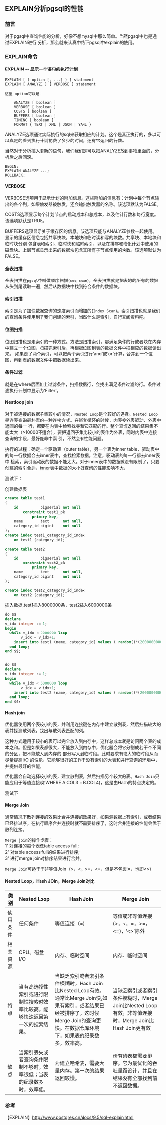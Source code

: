 ## EXPLAIN分析pgsql的性能

### 前言

对于pgsql中查询性能的分析，好像不想mysql中那么简单。当然pgsql中也是通过EXPLAIN进行
分析，那么就来认真中结下pgsql中explain的使用。

### EXPLAIN命令

#### EXPLAIN -- 显示一个语句的执行计划

````
EXPLAIN [ ( option [, ...] ) ] statement
EXPLAIN [ ANALYZE ] [ VERBOSE ] statement

这里 option可以是：

    ANALYZE [ boolean ]
    VERBOSE [ boolean ]
    COSTS [ boolean ]
    BUFFERS [ boolean ]
    TIMING [ boolean ]
    FORMAT { TEXT | XML | JSON | YAML }
````
ANALYZE选项通过实际执行的sql来获取相应的计划。这个是真正执行的，多以可以真是的看到执行计划花费了多少的时间，还有它返回的行数。  

当然对于分析插入更新的语句，我们我们是可以把ANALYZE放到事物里面的，分析后之后回滚。  

````
BEGIN;
EXPLAIN ANALYZE ...;
ROLLBACK;
````

#### VERBOSE

VERBOSE选项用于显示计划的附加信息。这些附加的信息有：计划中每个节点输出的各个列，如果触发器被触发，还会输出触发器的名称。该选项默认为FALSE。

COSTS选项显示每个计划节点的启动成本和总成本，以及估计行数和每行宽度。该选项默认是TRUE。

BUFFERS选项显示关于缓存区的信息。该选项只能与ANALYZE参数一起使用。显示的缓存区信息包括共享快块，本地块和临时读和写的块数。共享块、本地块和临时块分别
包含表和索引、临时快和临时索引、以及在排序和物化计划中使用的磁盘块。上层节点显示出来的数据块包含其所有子节点使用的块数。该选项默认为FALSE。

#### 全表扫描

全表扫描在`pgsql`中叫做顺序扫描(`seq scan`)，全表扫描就是把表的的所有的数据从头到尾读取一遍，然后从数据块中找到符合条件的数据块。


#### 索引扫描

索引是为了加快数据查询的速度索引而增加的(`Index Scan`)。索引扫描也就是我们的查询条件使用到了我们创建的索引，当然什么是索引，自行查阅资料吧。

#### 位图扫描

位图扫描也是走索引的一种方式。方法是扫描索引，那满足条件的行或者块在内存中建立一个位图，扫描完索引后，再根据位图到表的数据文件中把相应的数据读出来。
如果走了两个索引，可以把两个索引进行’and‘或‘or’计算，合并到一个位图，再到表的数据文件中把数据读出来。  

#### 条件过滤

就是在where后面加上过滤条件，扫描数据行，会找出满足条件过滤的行。条件过滤执行计划中显示为‘Filter’。

#### Nestloop join

对于被连接的数据子集较小的情况，`Nested Loop`是个较好的选择。`Nested Loop`是连表查询最朴素的一种连接方式。在嵌套循环的时候，内表被外表驱动，外表中返回的每一
行，都要在内表中检索找寻和它匹配的行。整个查询返回的结果集不能太大（>10000不适合），要把返回子集比较小的表作为外表，同时内表中连接查询的字段，最好能命中索
引，不然会有性能问题。  

执行的过程：确定一个驱动表（outer table），另一个表为inner table，驱动表中的每一行数据会去inner表中，查找检索数据。注意，驱动表的每一行都去inner表中
检索，索引驱动表的数据不能太大。对于inner表中的数据就没有限制了，只要创建的索引合适，inner表中数据的大小对查询的性能影响不大。

测试下：  

创建数据表

````sql
create table test1
(
    id          bigserial not null
        constraint test1_pk
            primary key,
    name        text      not null,
    category_id bigint    not null
);
create index test1_category_id_index
    on test1 (category_id);
  
create table test2
(
    id          bigserial not null
        constraint test2_pk
            primary key,
    name        text      not null,
    category_id bigint    not null
);

create index test2_category_id_index
    on test2 (category_id);
````

插入数据,test1插入8000000条，test2插入6000000条  

````sql
do $$
declare
v_idx integer := 1;
begin
  while v_idx < 8000000 loop
       v_idx = v_idx+1;
    insert into test1 (name, category_id) values ( random()*(20000000000000000-10)+10,random()*(8000000-10)+10);
  end loop;
end $$;


do $$
declare
v_idx integer := 1;
begin
  while v_idx < 6000000 loop
       v_idx = v_idx+1;
    insert into test2 (name, category_id) values ( random()*(20000000000000000-10)+10,random()*(6000000-10)+10);
  end loop;
end $$;
````





#### Hash join

优化器使用两个表较小的表，并利用连接键在内存中建立散列表，然后扫描较大的表并探测散列表，找出与散列表匹配的列。  

这种方式适用于较小的表可以完全放入到内存中，这样总成本就是访问两个表的成本之和。但是如果表都很大，不能放入到内存中，优化器会将它分割成若干个不同的分区，把不能放入到内存的
部分写入到临时段。此时要求有较大的临时段从而尽量提高I/O 的性能。它能够很好的工作于没有索引的大表和并行查询的环境中，并提供最好的性能。

优化器会自动选择较小的表，建立散列表，然后扫描另个较大的表。`Hash Join`只能应用于等值连接(如WHERE A.COL3 = B.COL4)，这是由Hash的特点决定的。  

测试下  

#### Merge Join

通常情况下散列连接的效果比合并连接的效果好，如果源数据上有索引，或者结果已经排过序，在执行顺序合并连接时就不需要排序了，这时合并连接的性能会优于散列连接。  

`Merge join`的操作步骤：  
1' 对连接的每个表做table access full;  
2' 对table access full的结果进行排序;  
3' 进行merge join对排序结果进行合并。  

`Merge Join`可适于于非等值Join（>，<，>=，<=，但是不包含!=，也即<>）  

#### Nested Loop，Hash JOin，Merge Join对比


|     类别                |     Nested Loop                | Hash Join                      |             Merge Join         |
| -----------------------| -------------------------------| -------------------------------| -------------------------------|
| 使用条件                | 任何条件                        | 等值连接（=）                    | 等值或非等值连接(>，<，=，>=，<=)，‘<>’除外              |
| 相关资源                | CPU、磁盘I/O                     | 内存、临时空间                    | 内存、临时空间               |
| 特点                   | 当有高选择性索引或进行限制性搜索时效率比较高，能够快速返回第一次的搜索结果。|当缺乏索引或者索引条件模糊时，Hash Join比Nested Loop有效。通常比Merge Join快,如果有索引，或者结果已经被排序了，这时候Merge Join的查询更快。在数据仓库环境下，如果表的纪录数多，效率高。|当缺乏索引或者索引条件模糊时，Merge Join比Nested Loop有效。非等值连接时，Merge Join比Hash Join更有效|
| 缺点                   | 当索引丢失或者查询条件限制不够时，效率很低；当表的纪录数多时，效率低。|为建立哈希表，需要大量内存。第一次的结果返回较慢。|所有的表都需要排序。它为最优化的吞吐量而设计，并且在结果没有全部找到前不返回数据。|




### 参考
【EXPLAIN】http://www.postgres.cn/docs/9.5/sql-explain.html  


